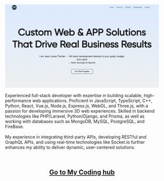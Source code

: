 ![photo](thumbs.png)
<p>
  <!--<img src="https://github.com/jeanlukastischer/jeanlukastischer/blob/main/thumbnail.png" alt="thumbnail" />-->
  <p>
    Experienced full-stack developer with expertise in building scalable, high-performance web applications. Proficient in JavaScript, TypeScript, C++, Python, React, Vue.js, Node.js, Express.js, WebGL, and Three.js, with a passion for developing immersive 3D web experiences. Skilled in backend technologies like PHP/Laravel, Python/Django, and Prisma, as well as working with databases such as MongoDB, MySQL, PostgreSQL, and FireBase.<br/><br/>My experience in integrating third-party APIs, developing RESTful and GraphQL APIs, and using real-time technologies like Socket.io further enhances my ability to deliver dynamic, user-centered solutions.
  </p>
</p>
<br/>

## <h2 align="center"><a href="https://github.com/diamond-softdev"><b>Go to My Coding hub</b></a></h2>
